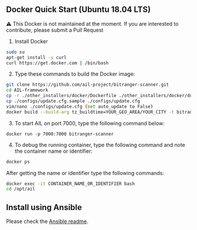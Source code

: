 Docker Quick Start (Ubuntu 18.04 LTS)
------------

:warning:
This Docker is not maintained at the moment.
If you are interested to contribute, please submit a Pull Request


1. Install Docker
```bash
sudo su
apt-get install -y curl
curl https://get.docker.com | /bin/bash
```

2. Type these commands to build the Docker image:
```bash
git clone https://github.com/ail-project/bitranger-scanner.git
cd AIL-framework
cp -r ./other_installers/docker/Dockerfile ./other_installers/docker/docker_start.sh ./other_installers/docker/pystemon ./
cp ./configs/update.cfg.sample ./configs/update.cfg
vim/nano ./configs/update.cfg (set auto_update to False)
docker build --build-arg tz_buildtime=YOUR_GEO_AREA/YOUR_CITY -t bitranger-scanner .
```
3. To start AIL on port 7000, type the following command below:
```
docker run -p 7000:7000 bitranger-scanner
```

4. To debug the running container, type the following command and note the container name or identifier:
```bash
docker ps
```

After getting the name or identifier type the following commands:
```bash
docker exec -it CONTAINER_NAME_OR_IDENTIFIER bash
cd /opt/ail
```

Install using Ansible
---------------------

Please check the [Ansible readme](ansible/README.md).

